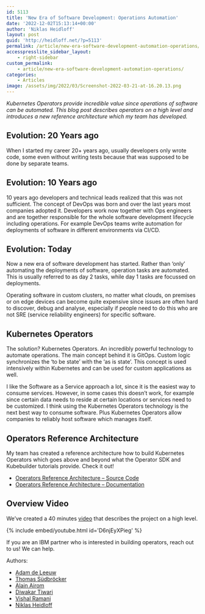 ```yaml
---
id: 5113
title: 'New Era of Software Development: Operations Automation'
date: '2022-12-02T15:13:14+00:00'
author: 'Niklas Heidloff'
layout: post
guid: 'http://heidloff.net/?p=5113'
permalink: /article/new-era-software-development-automation-operations/
accesspresslite_sidebar_layout:
    - right-sidebar
custom_permalink:
    - article/new-era-software-development-automation-operations/
categories:
    - Articles
image: /assets/img/2022/03/Screenshot-2022-03-21-at-16.20.13.png
---
```


*Kubernetes Operators provide incredible value since operations of software can be automated. This blog post describes operators on a high level and introduces a new reference architecture which my team has developed.*

## Evolution: 20 Years ago

When I started my career 20+ years ago, usually developers only wrote code, some even without writing tests because that was supposed to be done by separate teams.

## Evolution: 10 Years ago

10 years ago developers and technical leads realized that this was not sufficient. The concept of DevOps was born and over the last years most companies adopted it. Developers work now together with Ops engineers and are together responsible for the whole software development lifecycle including operations. For example DevOps teams write automation for deployments of software in different environments via CI/CD.

## Evolution: Today

Now a new era of software development has started. Rather than ‘only’ automating the deployments of software, operation tasks are automated. This is usually referred to as day 2 tasks, while day 1 tasks are focussed on deployments.

Operating software in custom clusters, no matter what clouds, on premises or on edge devices can become quite expensive since issues are often hard to discover, debug and analyse, especially if people need to do this who are not SRE (service reliability engineers) for specific software.

## Kubernetes Operators

The solution? Kubernetes Operators. An incredibly powerful technology to automate operations. The main concept behind it is GitOps. Custom logic synchronizes the ‘to be state’ with the ‘as is state’. This concept is used intensively within Kubernetes and can be used for custom applications as well.

I like the Software as a Service approach a lot, since it is the easiest way to consume services. However, in some cases this doesn’t work, for example since certain data needs to reside at certain locations or services need to be customized. I think using the Kubernetes Operators technology is the next best way to consume software. Plus Kubernetes Operators allow companies to reliably host software which manages itself.

## Operators Reference Architecture

My team has created a reference architecture how to build Kubernetes Operators which goes above and beyond what the Operator SDK and Kubebuilder tutorials provide. Check it out!

- [Operators Reference Architecture – Source Code](https://github.com/ibm/operator-sample-go)
- [Operators Reference Architecture – Documentation](https://ibm.github.io/operator-sample-go-documentation/)

## Overview Video

We’ve created a 40 minutes [video](https://youtu.be/D6njEyXPieg) that describes the project on a high level.

{% include embed/youtube.html id='D6njEyXPieg' %}

If you are an IBM partner who is interested in building operators, reach out to us! We can help.

Authors:

- [Adam de Leeuw](https://www.linkedin.com/in/deleeuwa/)
- [Thomas Südbröcker](https://twitter.com/tsuedbroecker)
- [Alain Airom](https://twitter.com/AAairom)
- [Diwakar Tiwari](https://twitter.com/diwakarptiwari)
- [Vishal Ramani](https://www.linkedin.com/in/vishalramani/)
- [Niklas Heidloff](https://twitter.com/nheidloff)